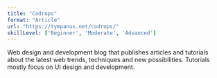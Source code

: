 ```yaml
---
title: "Codrops"
format: "Article"
url: "https://tympanus.net/codrops/"
skillLevel: ['Beginner', 'Moderate', 'Advanced']
---
```


Web design and development blog that publishes articles and tutorials about the latest web trends, techniques and new possibilities. Tutorials mostly focus on UI design and development.
